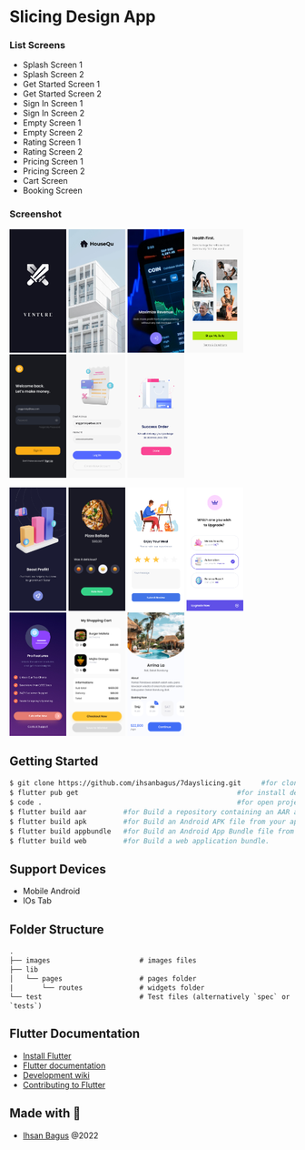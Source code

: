 # Slicing Design App

### List Screens

- Splash Screen 1
- Splash Screen 2
- Get Started Screen 1
- Get Started Screen 2
- Sign In Screen 1
- Sign In Screen 2
- Empty Screen 1
- Empty Screen 2
- Rating Screen 1
- Rating Screen 2
- Pricing Screen 1
- Pricing Screen 2
- Cart Screen
- Booking Screen

### Screenshot

<p float="left">
    <img src="https://github.com/ihsanbagus/7dayslicing/blob/main/ss/1splash.jpg" alt="Splash Screen 1" width="100">
    <img src="https://github.com/ihsanbagus/7dayslicing/blob/main/ss/2splash.jpg" alt="Splash Screen 2" width="100">
    <img src="https://github.com/ihsanbagus/7dayslicing/blob/main/ss/3getstarted.jpg" alt="Get Started Screen 1" width="100">
    <img src="https://github.com/ihsanbagus/7dayslicing/blob/main/ss/4getstarted.jpg" alt="Get Started Screen 2" width="100">
    <img src="https://github.com/ihsanbagus/7dayslicing/blob/main/ss/5signin.jpg" alt="Sign In Screen 1" width="100">
    <img src="https://github.com/ihsanbagus/7dayslicing/blob/main/ss/6signin.jpg" alt="Sign In Screen 2" width="100">
    <img src="https://github.com/ihsanbagus/7dayslicing/blob/main/ss/7empty.jpg" alt="Empty Screen 1" width="100">
</p>
<p float="left">
    <img src="https://github.com/ihsanbagus/7dayslicing/blob/main/ss/8empty.jpg" alt="Empty Screen 2" width="100">
    <img src="https://github.com/ihsanbagus/7dayslicing/blob/main/ss/9rating.jpg" alt="Rating Screen 1" width="100">
    <img src="https://github.com/ihsanbagus/7dayslicing/blob/main/ss/10rating.jpg" alt="Rating Screen 2" width="100">
    <img src="https://github.com/ihsanbagus/7dayslicing/blob/main/ss/11pricing.jpg" alt="Pricing Screen 1" width="100">
    <img src="https://github.com/ihsanbagus/7dayslicing/blob/main/ss/12pricing.jpg" alt="Pricing Screen 2" width="100">
    <img src="https://github.com/ihsanbagus/7dayslicing/blob/main/ss/13cart.jpg" alt="Cart Screen" width="100">
    <img src="https://github.com/ihsanbagus/7dayslicing/blob/main/ss/14booking.jpg" alt="Booking Screen" width="100">
</p>

## Getting Started

```bash
$ git clone https://github.com/ihsanbagus/7dayslicing.git     #for clone project to local
$ flutter pub get                                       #for install dependency
$ code .                                                #for open project with VSCode
$ flutter build aar         #for Build a repository containing an AAR and a POM file.
$ flutter build apk         #for Build an Android APK file from your app.
$ flutter build appbundle   #for Build an Android App Bundle file from your app.
$ flutter build web         #for Build a web application bundle.
```

## Support Devices

- Mobile Android
- IOs Tab

## Folder Structure

    .
    ├── images                      # images files
    ├── lib
    │   └── pages                   # pages folder
    |       └── routes              # widgets folder
    └── test                        # Test files (alternatively `spec` or `tests`)

## Flutter Documentation

- [Install Flutter](https://flutter.dev/get-started/)
- [Flutter documentation](https://flutter.dev/docs)
- [Development wiki](https://github.com/flutter/flutter/wiki)
- [Contributing to Flutter](https://github.com/flutter/flutter/blob/master/CONTRIBUTING.md)

## Made with 💖

- [Ihsan Bagus](https://www.ihsanbagus.com/) @2022
